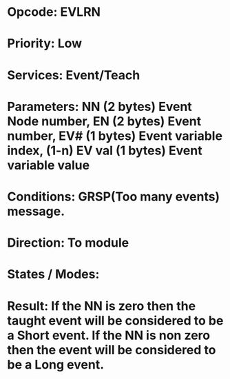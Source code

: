 # Opcode: EVLRN
# Priority: Low
# Services: Event/Teach
# Parameters: NN (2 bytes) Event Node number, EN (2 bytes) Event number, EV# (1 bytes) Event variable index, (1-n) EV val (1 bytes) Event variable value
# Conditions: GRSP(Too many events) message.
# Direction: To module
# States / Modes: 
# Result: If the NN is zero then the taught event will be considered to be a Short event. If the NN is non zero then the event will be considered to be a Long event.